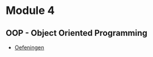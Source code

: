 # Module 4

## OOP - Object Oriented Programming

- [Oefeningen](vakken/J1/oop/module4/algemeen.md)
